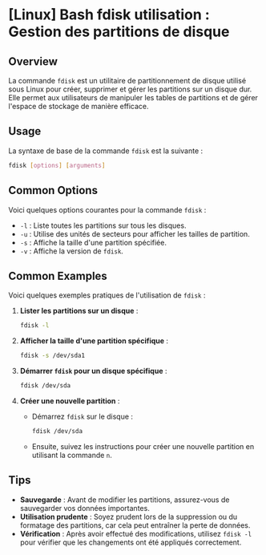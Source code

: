 # [Linux] Bash fdisk utilisation : Gestion des partitions de disque

## Overview
La commande `fdisk` est un utilitaire de partitionnement de disque utilisé sous Linux pour créer, supprimer et gérer les partitions sur un disque dur. Elle permet aux utilisateurs de manipuler les tables de partitions et de gérer l'espace de stockage de manière efficace.

## Usage
La syntaxe de base de la commande `fdisk` est la suivante :

```bash
fdisk [options] [arguments]
```

## Common Options
Voici quelques options courantes pour la commande `fdisk` :

- `-l` : Liste toutes les partitions sur tous les disques.
- `-u` : Utilise des unités de secteurs pour afficher les tailles de partition.
- `-s` : Affiche la taille d'une partition spécifiée.
- `-v` : Affiche la version de `fdisk`.

## Common Examples
Voici quelques exemples pratiques de l'utilisation de `fdisk` :

1. **Lister les partitions sur un disque** :
   ```bash
   fdisk -l
   ```

2. **Afficher la taille d'une partition spécifique** :
   ```bash
   fdisk -s /dev/sda1
   ```

3. **Démarrer `fdisk` pour un disque spécifique** :
   ```bash
   fdisk /dev/sda
   ```

4. **Créer une nouvelle partition** :
   - Démarrez `fdisk` sur le disque :
     ```bash
     fdisk /dev/sda
     ```
   - Ensuite, suivez les instructions pour créer une nouvelle partition en utilisant la commande `n`.

## Tips
- **Sauvegarde** : Avant de modifier les partitions, assurez-vous de sauvegarder vos données importantes.
- **Utilisation prudente** : Soyez prudent lors de la suppression ou du formatage des partitions, car cela peut entraîner la perte de données.
- **Vérification** : Après avoir effectué des modifications, utilisez `fdisk -l` pour vérifier que les changements ont été appliqués correctement.